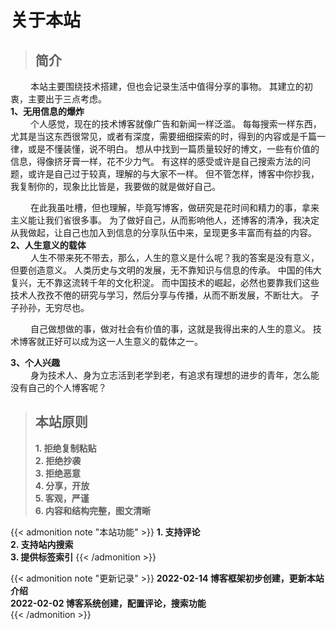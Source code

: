 # 关于本站


> ## 简介
&emsp;&emsp;
本站主要围绕技术搭建，但也会记录生活中值得分享的事物。
其建立的初衷，主要出于三点考虑。  
**1、无用信息的爆炸**  
&emsp;&emsp;
个人感觉，现在的技术博客就像广告和新闻一样泛滥。
每每搜索一样东西，尤其是当这东西很常见，或者有深度，需要细细探索的时，得到的内容或是千篇一律，或是不懂装懂，说不明白。
想从中找到一篇质量较好的博文，一些有价值的信息，得像挤牙膏一样，花不少力气。
有这样的感受或许是自己搜索方法的问题，或许是自己过于较真，理解的与大家不一样。
但不管怎样，博客中你抄我，我复制你的，现象比比皆是，我要做的就是做好自己。
  
&emsp;&emsp;
在此我虽吐槽，但也理解，毕竟写博客，做研究是花时间和精力的事，拿来主义能让我们省很多事。
为了做好自己，从而影响他人，还博客的清净，我决定从我做起，让自己也加入到信息的分享队伍中来，呈现更多丰富而有益的内容。  
**2、人生意义的载体**  
&emsp;&emsp;
人生不带来死不带去，那么，人生的意义是什么呢？我的答案是没有意义，但要创造意义。
人类历史与文明的发展，无不靠知识与信息的传承。
中国的伟大复兴，无不靠这流转千年的文化积淀。
而中国技术的崛起，必然也要靠我们这些技术人孜孜不倦的研究与学习，然后分享与传播，从而不断发展，不断壮大。
子子孙孙，无穷尽也。
  
&emsp;&emsp;
自己做想做的事，做对社会有价值的事，这就是我得出来的人生的意义。
技术博客就正好可以成为这一人生意义的载体之一。 
  
**3、个人兴趣**  
&emsp;&emsp;
身为技术人、身为立志活到老学到老，有追求有理想的进步的青年，怎么能没有自己的个人博客呢？

> ## 本站原则
> **1. 拒绝复制粘贴**  
> **2. 拒绝抄袭**  
> **3. 拒绝恶意**  
> **4. 分享，开放**  
> **5. 客观，严谨**  
> **6. 内容和结构完整，图文清晰**  

{{< admonition note "本站功能" >}}
**1. 支持评论**  
**2. 支持站内搜索**  
**3. 提供标签索引**
{{< /admonition >}}

{{< admonition note "更新记录" >}}
**2022-02-14 博客框架初步创建，更新本站介绍**  
**2022-02-02 博客系统创建，配置评论，搜索功能**  
{{< /admonition >}}

